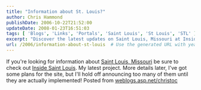 ```yaml
---
title: "Information about St. Louis?"
author: Chris Hammond
publishDate: 2006-10-22T21:52:00
updateDate: 2008-01-23T16:51:03
tags: [ 'Blogs', 'Links', 'Portals', 'Saint Louis', 'St Louis', 'STL' ]
excerpt: "Discover the latest updates on Saint Louis, Missouri at Inside Saint Louis. Stay tuned for upcoming plans and enhancements! #SaintLouis #Missouri #Blog"
url: /2006/information-about-st-louis  # Use the generated URL with year
---
```

If you&#39;re looking for information about <a href="https://stlouisinside.com" target="_blank" title="Inside Saint Louis">Saint Louis, Missouri</a> be sure to check out <a href="https://stlouisinside.com" target="_blank" title="Saint Louis Inside">Inside Saint Louis</a>. My latest project. More details later, I&#39;ve got some plans for the site, but I&#39;ll hold off announcing too many of them until they are actually implemented! Posted from <A href="https://weblogs.asp.net/christoc/">weblogs.asp.net/christoc</a>

